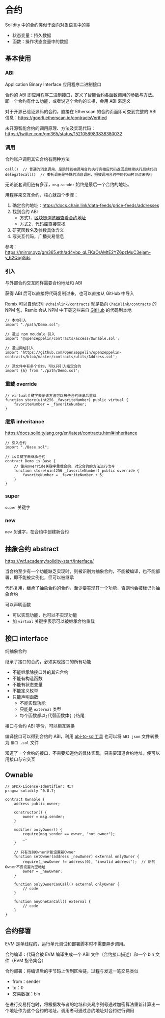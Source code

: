 # 合约

Solidity 中的合约类似于面向对象语言中的类

- 状态变量：持久数据
- 函数：操作状态变量中的数据

## 基本使用

### ABI

Application Binary Interface 应用程序二进制接口

合约的 ABI 即应用程序二进制接口，定义了智能合约各函数调用的参数与方法。即一个合约有什么功能，或者说这个合约的长相，会用 ABI 來定义

对于开源已验证源码的合约，直接在 Etherscan 的合约页面即可查到完整的 ABI 信息：<https://goerli.etherscan.io/contractsVerified>

未开源智能合约的调用原理、方法及实现代码：<https://twitter.com/gm365/status/1521058983838380032>

### 调用

合约账户调用其它合约有两种方法

```solidity
call()  // 普通的消息调用，是跳转到被调用合约执行完相应代码返回后继续执行后续代码
delegatecall()  // 委托调用是特殊的消息调用，把被调用合约中的代码拷贝过来执行
```

无论嵌套调用链有多深，`msg.sender` 始终是最后一个合约的地址。

用程序来交互合约，核心就四个步骤：

1. 确定合约地址：<https://docs.chain.link/data-feeds/price-feeds/addresses>
2. 找到合约 ABI
    - 方式1，[区块链浏览器查看合约地址](https://goerli.etherscan.io/address/0xD4a33860578De61DBAbDc8BFdb98FD742fA7028e#code)
    - 方式2，[代码库直接查找](https://github.com/smartcontractkit/chainlink/blob/develop/contracts/src/v0.8/interfaces/AggregatorV3Interface.sol)
3. 研究函数名及参数具体含义
4. 写交互代码，广播交易信息

参考：<https://mirror.xyz/gm365.eth/ad4vbp_qLFKaOrAMtE2YZ6pzMuC3ejam-y_62QogSds>

### 引入

与外部合约交互同样需要合约地址和 ABI

获得 ABI 后可以直接将代码复制过来，也可以直接从 GitHub 中导入

Remix 可以自动识别 `@chainlink/contracts` 就是指向 `Chainlink/contracts` 的 NPM 包，Remix 会从 NPM 中下载这些来自 [GitHub](https://www.npmjs.com/package/@chainlink/contracts) 的代码到本地

```solidity
// 本地引入
import "./path/Demo.sol";

// 通过 npm moudule 引入
import '@openzeppelin/contracts/access/Ownable.sol';

// 通过网址引入
import 'https://github.com/OpenZeppelin/openzeppelin-contracts/blob/master/contracts/utils/Address.sol';

// 源文件中有多个合约，可以只引入指定合约
import {A} from './path/Demo.sol';
```

### 重载 override

```solidity
// virtual关键字表示该方法可以被子合约继承后重载
function store(uint256 _favoriteNumber) public virtual {
    favoriteNumber = _favoriteNumber;
}
```

### 继承 inheritance

<https://docs.soliditylang.org/en/latest/contracts.html#inheritance>

```solidity
// 引入合约
import "./Base.sol";

// is关键字来继承合约
contract Demo is Base {
    // 使用override关键字重载合约，对父合约的方法进行改写
    function store(uint256 _favoriteNumber) public override {
        favoriteNumber = _favoriteNumber + 5;
    }
}
```

### super

`super` 关键字

### new

`new` 关键字，在合约中创建新合约

## 抽象合约 abstract

<https://wtf.academy/solidity-start/Interface/>

当合约至少有一个功能缺乏实现时，则被识别为抽象合约，不能被编译，也不能部署，即不能被实例化，但可以被继承

代码复用，继承了抽象合约的合约，至少要实现其一个功能，否则也会被标记为抽象合约

可以声明函数

- 可以实现功能，也可以不实现功能
- 加 `virtual` 关键字表示可以被继承合约重载

## 接口 interface

纯抽象合约

继承了接口的合约，必须实现接口的所有功能

- 不能继承除接口外的其它合约
- 不能有构造函数
- 不能有状态变量
- 不能定义枚举
- 只能声明函数
    - 不能实现功能
    - 只能是 `external` 类型
    - 每个函数都以`;`代替函数体`{ }`结尾

接口与合约 ABI 等价，可以相互转换

编译接口可以得到合约的 ABI，利用 [abi-to-sol工具](https://gnidan.github.io/abi-to-sol/) 也可以将 `ABI json` 文件转换为 `接口 .sol` 文件

知道了一个合约的接口，不需要知道他的具体实现，只需要知道合约地址，便可以用接口与它交互

## Ownable

```solidity
// SPDX-License-Identifier: MIT
pragma solidity ^0.8.7;

contract Ownable {
    address public owner;

    constructor() {
        owner = msg.sender;
    }

    modifier onlyOwner() {
        require(msg.sender == owner, "not owner");
        _;
    }

    // 只有当前Owner才能设置新Owner
    function setOwner(address _newOwner) external onlyOwner {
        require(_newOwner != address(0), "invalid address");  // 新的Owner不要设置为空地址
        owner = _newOwner;
    }

    function onlyOwnerCanCall() external onlyOwner {
        // code
    }

    function anyOneCanCall() external {
        // code
    }
}
```

## 合约部署

EVM 是单线程的，运行单元测试和部署脚本时不需要异步调用。

合约编译：代码会被 EVM 编译生成一个 ABI 文件（合约接口描述）和一个 bin 文件（EVM 指令集合）

合约部署：将编译后的字节码上传到区块链，过程与发送一笔交易类似

- from：sender
- to：0
- 交易数据：bin

在进行交易打包时，将根据发布者的地址和交易序列号通过加密算法重新计算出一个地址作为这个合约的地址，调用者可通过合约地址对合约进行调用
